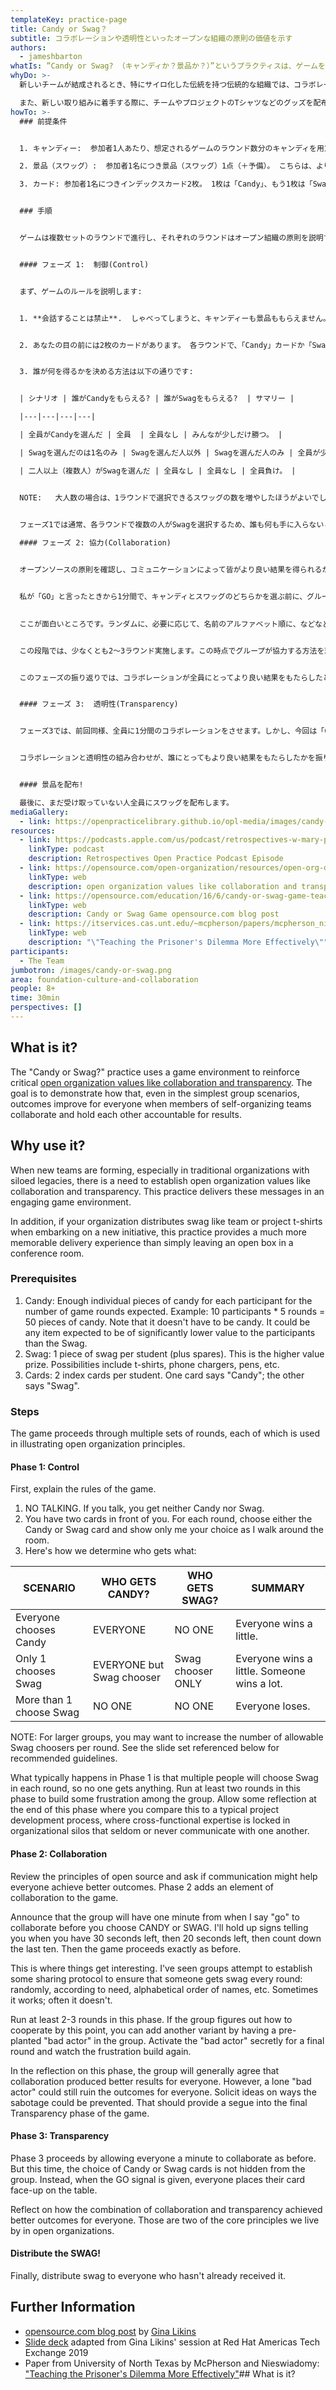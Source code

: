 ```yaml
---
templateKey: practice-page
title: Candy or Swag？
subtitle: コラボレーションや透明性といったオープンな組織の原則の価値を示す
authors:
  - jameshbarton
whatIs: ”Candy or Swag? （キャンディか？景品か？）”というプラクティスは、ゲームを通じて、コラボレーションや透明性といった重要な[オープンな組織の価値](https://opensource.com/open-organization/resources/open-org-definition)を強化するものです。 その目的は、最もシンプルなグループシナリオであっても、自己組織化チームのメンバーが協力し、結果に対して互いに責任を負うことで、すべての人にとって成果が向上することを実証することです。
whyDo: >-
  新しいチームが結成されるとき、特にサイロ化した伝統を持つ伝統的な組織では、コラボレーションや透明性といったオープンな組織価値を確立する必要があります。 このプラクティスは、これらのメッセージを魅力的なゲーム環境で提供します。

  また、新しい取り組みに着手する際に、チームやプロジェクトのTシャツなどのグッズを配布する場合、単に会議室に開封済みの箱を置いておくよりも、より印象的なデリバリー体験ができます。
howTo: >-
  ### 前提条件


  1. キャンディー:  参加者1人あたり、想定されるゲームのラウンド数分のキャンディを用意します。 例：参加者10名×5ラウンド＝50個のキャンディ。 なお、キャンディである必要はありません。景品よりも参加者にとって価値が著しく低いと考えられるものであれば、どのようなものでもよいです。

  2. 景品（スワッグ）:  参加者1名につき景品（スワッグ）1点（＋予備）。 こちらは、より高額な賞品となります。 Tシャツ、携帯電話の充電器、ペンなどです。

  3. カード: 参加者1名につきインデックスカード2枚。 1枚は「Candy」、もう1枚は「Swag」と書かれています。


  ### 手順


  ゲームは複数セットのラウンドで進行し、それぞれのラウンドはオープン組織の原則を説明するために使用されます。


  #### フェーズ 1:  制御(Control) 


  まず、ゲームのルールを説明します:


  1. **会話することは禁止**.  しゃべってしまうと、キャンディーも景品ももらえません。


  2. あなたの目の前には2枚のカードがあります。 各ラウンドで、「Candy」カードか「Swag」カードのどちらかを選び、私が部屋の中を歩きながら、選んだ方を私だけに見せてください。


  3. 誰が何を得るかを決める方法は以下の通りです:


  | シナリオ | 誰がCandyをもらえる? | 誰がSwagをもらえる?  | サマリー |

  |---|---|---|---|

  | 全員がCandyを選んだ | 全員  | 全員なし | みんなが少しだけ勝つ。 |

  | Swagを選んだのは1名のみ | Swagを選んだ人以外 | Swagを選んだ人のみ | 全員が少しだけ勝つ。 誰か一人がたくさん勝つ。 |

  | 二人以上（複数人）がSwagを選んだ | 全員なし | 全員なし | 全員負け。 |


  NOTE:   大人数の場合は、1ラウンドで選択できるスワッグの数を増やしたほうがよいでしょう。 推奨されるガイドラインは、以下のスライドを参照してください。


  フェーズ1では通常、各ラウンドで複数の人がSwagを選択するため、誰も何も手に入らないということが起こります。このフェーズでは、少なくとも2ラウンド行い、グループ内にフラストレーションを溜めます。このフェーズの最後には、機能横断的な専門知識が組織のサイロに閉じ込められ、めったに、あるいはまったくコミュニケーションをとらないような、典型的なプロジェクト開発プロセスと比較し、このプロセスを振り返ります。
  
  #### フェーズ 2: 協力(Collaboration) 


  オープンソースの原則を確認し、コミュニケーションによって皆がより良い結果を得られるかどうかを問うた目に、フェーズ2では、ゲームにコラボレーションの要素を追加します。


  私が「GO」と言ったときから1分間で、キャンディとスワッグのどちらかを選ぶ前に、グループで協力できる（コラボレーションする）ことを伝えます。残り30秒、残り20秒のサインを出し、最後の10秒をカウントダウンします。その後は、前回と同じようにゲームを進行します。
  

  ここが面白いところです。ランダムに、必要に応じて、名前のアルファベット順に、などなど、ラウンドごとに誰かが確実にお菓子を手に入れるための共有プロトコルを確立しようとするグループを見たことがあります。うまくいくこともあれば、うまくいかないこともあります。


  この段階では、少なくとも2～3ラウンド実施します。この時点でグループが協力する方法を理解していれば、グループ内にあらかじめ「悪役」を置くことで、別のバリエーションを加えることができます。最終ラウンドで「悪役」を密かに起動させ、再びフラストレーションが溜まるのを観察します。


  このフェーズの振り返りでは、コラボレーションが全員にとってより良い結果をもたらしたということに、グループ全体が同意するでしょう。しかし、たった一人の「悪役」が、全員の成果を台無しにしてしまう可能性もあります。妨害行為を防ぐ方法についてアイデアを募ります。 これをきっかけに、ゲームの最終段階である「透明性」の段階に入ります。


  #### フェーズ 3:  透明性(Transparency)


  フェーズ3では、前回同様、全員に1分間のコラボレーションをさせます。しかし、今回は「Candy」カードと「Swag」カードのどちらを選ぶかは、グループには隠しません。その代わり、「GO」の合図で全員が自分のカードを表向きにテーブルに置きます。


  コラボレーションと透明性の組み合わせが、誰にとってもより良い結果をもたらしたかを振り返ってください。この2つは、私たちがオープンな組織で生きていくための基本原則です。


  #### 景品を配布!

  最後に、まだ受け取っていない人全員にスワッグを配布します。
mediaGallery:
  - link: https://openpracticelibrary.github.io/opl-media/images/candy-or-swag.png
resources:
  - link: https://podcasts.apple.com/us/podcast/retrospectives-w-mary-provinciatto/id1501715186?i=1000486726700
    linkType: podcast
    description: Retrospectives Open Practice Podcast Episode
  - link: https://opensource.com/open-organization/resources/open-org-definition
    linkType: web
    description: open organization values like collaboration and transparency
  - link: https://opensource.com/education/16/6/candy-or-swag-game-teaching-open-source-kids
    linkType: web
    description: Candy or Swag Game opensource.com blog post
  - link: https://itservices.cas.unt.edu/~mcpherson/papers/mcpherson_nieswiadomy_jee.pdf
    linkType: web
    description: "\"Teaching the Prisoner's Dilemma More Effectively\""
participants:
  - The Team
jumbotron: /images/candy-or-swag.png
area: foundation-culture-and-collaboration
people: 8+
time: 30min
perspectives: []
---
```

## What is it?

The "Candy or Swag?" practice uses a game environment to reinforce critical [open organization values like collaboration and transparency](https://opensource.com/open-organization/resources/open-org-definition).  The goal is to demonstrate how that, even in the simplest group scenarios, outcomes improve for everyone when members of self-organizing teams collaborate and hold each other accountable for results.

## Why use it?

When new teams are forming, especially in traditional organizations with siloed legacies, there is a need to establish open organization values like collaboration and transparency.  This practice delivers these messages in an engaging game environment.

In addition, if your organization distributes swag like team or project t-shirts when embarking on a new initiative, this practice provides a much more memorable delivery experience than simply leaving an open box in a conference room.

### Prerequisites

1. Candy:  Enough individual pieces of candy for each participant for the number of game rounds expected.  Example:  10 participants * 5 rounds = 50 pieces of candy.  Note that it doesn't have to be candy.  It could be any item expected to be of significantly lower value to the participants than the Swag.
2. Swag:  1 piece of swag per student (plus spares).  This is the higher value prize.  Possibilities include t-shirts, phone chargers, pens, etc.
3. Cards:  2 index cards per student.  One card says "Candy"; the other says "Swag".

### Steps

The game proceeds through multiple sets of rounds, each of which is used in illustrating open organization principles.

#### Phase 1:  Control

First, explain the rules of the game.
1. NO TALKING.  If you talk, you get neither Candy nor Swag.
2. You have two cards in front of you.  For each round, choose either the Candy or Swag card and show only me your choice as I walk around the room.
3. Here's how we determine who gets what:

| SCENARIO | WHO GETS CANDY? | WHO GETS SWAG?  | SUMMARY |
|---|---|---|---|
| Everyone chooses Candy | EVERYONE  | NO ONE | Everyone wins a little. |
| Only 1 chooses Swag | EVERYONE but Swag chooser | Swag chooser ONLY | Everyone wins a little.  Someone wins a lot. |
| More than 1 choose Swag | NO ONE | NO ONE | Everyone loses. |

NOTE:  For larger groups, you may want to increase the number of allowable Swag choosers per round.  See the slide set referenced below for recommended guidelines.

What typically happens in Phase 1 is that multiple people will choose Swag in each round, so no one gets anything.  Run at least two rounds in this phase to build some frustration among the group.  Allow some reflection at the end of this phase where you compare this to a typical project development process, where cross-functional expertise is locked in organizational silos that seldom or never communicate with one another.

#### Phase 2:  Collaboration

Review the principles of open source and ask if communication might help everyone achieve better outcomes.  Phase 2 adds an element of collaboration to the game.

Announce that the group will have one minute from when I say "go" to collaborate before you choose CANDY or SWAG. I'll hold up signs telling you when you have 30 seconds left, then 20 seconds left, then count down the last ten.  Then the game proceeds exactly as before.

This is where things get interesting.  I've seen groups attempt to establish some sharing protocol to ensure that someone gets swag every round:  randomly, according to need, alphabetical order of names, etc.  Sometimes it works; often it doesn't.

Run at least 2-3 rounds in this phase.  If the group figures out how to cooperate by this point, you can add another variant by having a pre-planted "bad actor" in the group.  Activate the "bad actor" secretly for a final round and watch the frustration build again.

In the reflection on this phase, the group will generally agree that collaboration produced better results for everyone.  However, a lone "bad actor" could still ruin the outcomes for everyone. Solicit ideas on ways the sabotage could be prevented.  That should provide a segue into the final Transparency phase of the game.

#### Phase 3:  Transparency

Phase 3 proceeds by allowing everyone a minute to collaborate as before.  But this time, the choice of Candy or Swag cards is not hidden from the group.  Instead, when the GO signal is given, everyone places their card face-up on the table.

Reflect on how the combination of collaboration and transparency achieved better outcomes for everyone.  Those are two of the core principles we live by in open organizations.

#### Distribute the SWAG!

Finally, distribute swag to everyone who hasn't already received it.

## Further Information

* [opensource.com blog post](https://opensource.com/education/16/6/candy-or-swag-game-teaching-open-source-kids) by [Gina Likins](https://opensource.com/users/lintqueen)
* [Slide deck](./candy-or-swag-preso.pdf) adapted from Gina Likins' session at Red Hat Americas Tech Exchange 2019
* Paper from University of North Texas by McPherson and Nieswiadomy: ["Teaching the Prisoner's Dilemma More Effectively"](https://itservices.cas.unt.edu/~mcpherson/papers/mcpherson_nieswiadomy_jee.pdf)## What is it?


